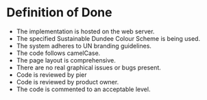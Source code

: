 # Definition of Done

- The implementation is hosted on the web server.
- The specified Sustainable Dundee Colour Scheme is being used.
- The system adheres to UN branding guidelines.
- The code follows camelCase.  
- The page layout is comprehensive.
- There are no real graphical issues or bugs present.
- Code is reviewed by pier
- Code is reviewed by product owner.
- The code is commented to an acceptable level.

